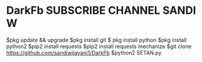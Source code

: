 # DarkFb SUBSCRIBE CHANNEL SANDI W
$pkg update && upgrade
$pkg install git
$ pkg install python
$pkg install python2
$pip2 install requests
$pip2 install requests mechanize
$git clone https://github.com/sandiwijayani1/DarkFb
$python2 SETAN.py
